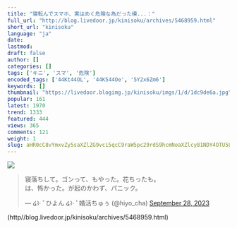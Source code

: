 ```yaml
---
title: "寝転んでスマホ、実はめく危険な為だった模...："
full_url: "http://blog.livedoor.jp/kinisoku/archives/5468959.html"
short_url: "kinisoku"
language: "ja"
date: 
lastmod: 
draft: false
author: []
categories: []
tags: ['キニ', 'スマ', '危険']
encoded_tags: ['44Kt44OL', '44K544Oe', '5Y2x6Zm6']
keywords: []
thumbnail: "https://livedoor.blogimg.jp/kinisoku/imgs/1/d/1dc9de6a.jpg"
popular: 161
latest: 1970
trend: 1333
featured: 444
views: 365
comments: 121
weight: 1
slug: aHR0cC8vYmxvZy5saXZlZG9vci5qcC9raW5pc29rdS9hcmNoaXZlcy81NDY4OTU5Lmh0bWw=
---
```


![](https://livedoor.blogimg.jp/kinisoku/imgs/1/d/1dc9de6a.jpg)

<blockquote class='twitter-tweet'><p dir='ltr' lang='ja'>寝落ちして。ゴンって、もやった。花ちったも。<br>は、怖かった。が起のかわず、パニック。</p>— ໒꒱· ﾟひよん ໒꒱· ﾟ婚活ちゅぅ (@hiyo_cha) <a href='https//twitter.com/hiyo_cha/status/1707380315239620932?ref_src=twsrc%5Etfw'>September 28, 2023</a></blockquote> 

(http//blog.livedoor.jp/kinisoku/archives/5468959.html)
